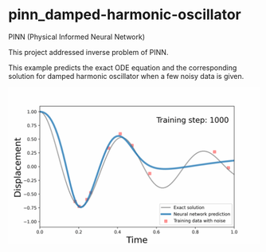 # pinn_damped-harmonic-oscillator
PINN (Physical Informed Neural Network)

This project addressed inverse problem of PINN.

This example predicts the exact ODE equation and the corresponding solution for damped harmonic oscillator when a few noisy data is given.

![](pinn_ver5.gif)

